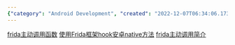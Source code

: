 ```yaml
---
{"category": "Android Development", "created": "2022-12-07T06:34:06.173Z", "date": "2022-12-07 06:34:06", "description": "The text offers a compilation of articles that guide users on utilizing Frida, an open-source software framework, to interact with Android methods and modify native code through direct function calls and hook implementations.", "modified": "2022-12-07T06:36:05.547Z", "tags": ["Frida", "Android", "Software framework", "Binary code", "Method calling", "Hooking native methods", "Article links"], "title": "直接调用安卓方法 frida 直接调用二进制里面的方法"}
---
```

[frida主动调用函数](http://t.zoukankan.com/shlyd-p-14726850.html)
[使用Frida框架hook安卓native方法](https://blog.wuhao13.xin/1540.html)
[frida主动调用简介](http://www.mchz.com.cn/cn/service/Safety-Lab/info_26_itemid_5132.html)